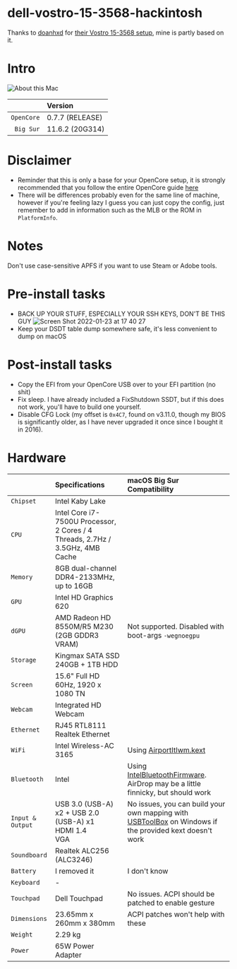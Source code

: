 # dell-vostro-15-3568-hackintosh
Thanks to [doanhxd](https://github.com/doanhxd) for [their Vostro 15-3568 setup](https://github.com/doanhxd/Dell-Vostro-3568-Hackintosh), mine is partly based on it.

# Intro
![About this Mac](https://user-images.githubusercontent.com/92439990/150672996-0018f74e-0b67-4c6c-b3b6-0a96460ad7eb.png)

|              | Version         |
|-------------:|:----------------|
| ``OpenCore`` | 0.7.7 (RELEASE) |
| ``Big Sur``  | 11.6.2 (20G314) |

# Disclaimer
- Reminder that this is only a base for your OpenCore setup, it is strongly recommended that you follow the entire OpenCore guide [here](https://dortania.github.io/OpenCore-Install-Guide/)
- There will be differences probably even for the same line of machine, however if you're feeling lazy I guess you can just copy the config, just remember to add in information such as the MLB or the ROM in `PlatformInfo`.

# Notes
Don't use case-sensitive APFS if you want to use Steam or Adobe tools.

# Pre-install tasks
- BACK UP YOUR STUFF, ESPECIALLY YOUR SSH KEYS, DON'T BE THIS GUY
![Screen Shot 2022-01-23 at 17 40 27](https://user-images.githubusercontent.com/92439990/150674757-954e820a-5d5f-4d38-a09a-d2bf66403812.png)
- Keep your DSDT table dump somewhere safe, it's less convenient to dump on macOS

# Post-install tasks
- Copy the EFI from your OpenCore USB over to your EFI partition (no shit)
- Fix sleep. I have already included a FixShutdown SSDT, but if this does not work, you'll have to build one yourself.
- Disable CFG Lock (my offset is `0x4C7`, found on v3.11.0, though my BIOS is significantly older, as I have never upgraded it once since I bought it in 2016).

# Hardware

|                    | Specifications                                                                | macOS Big Sur Compatibility                                                                                                                   |
|:-------------------|:------------------------------------------------------------------------------|:----------------------------------------------------------------------------------------------------------------------------------------------|
| ``Chipset``        | Intel Kaby Lake                                                               |                                                                                                                                               |
| ``CPU``            | Intel Core i7-7500U Processor, 2 Cores / 4 Threads, 2.7Hz / 3.5GHz, 4MB Cache |                                                                                                                                               |
| ``Memory``         | 8GB dual-channel DDR4-2133MHz, up to 16GB                                     |                                                                                                                                               |
| ``GPU``            | Intel HD Graphics 620                                                         |                                                                                                                                               |
| ``dGPU``           | AMD Radeon HD 8550M/R5 M230 (2GB GDDR3 VRAM)                                  | Not supported. Disabled with boot-args `-wegnoegpu`                                                                                           |
| ``Storage``        | Kingmax SATA SSD 240GB + 1TB HDD                                              |                                                                                                                                               |
| ``Screen``         | 15.6" Full HD 60Hz, 1920 x 1080 TN                                            |                                                                                                                                               |
| ``Webcam``         | Integrated HD Webcam                                                          |                                                                                                                                               |
| ``Ethernet``       | RJ45 RTL8111 Realtek Ethernet                                                 |                                                                                                                                               |
| ``WiFi``           | Intel Wireless-AC 3165                                                        | Using [AirportItlwm.kext](https://github.com/OpenIntelWireless/itlwm/releases)                                                                |
| ``Bluetooth``      | Intel                                                                         | Using [IntelBluetoothFirmware](https://openintelwireless.github.io/IntelBluetoothFirmware). AirDrop may be a little finnicky, but should work |
| ``Input & Output`` | USB 3.0 (USB-A) x2 + USB 2.0 (USB-A) x1<br>HDMI 1.4<br>VGA                    | No issues, you can build your own mapping with [USBToolBox](https://github.com/USBToolBox/tool) on Windows if the provided kext doesn't work  |
| ``Soundboard``     | Realtek ALC256 (ALC3246)                                                      |                                                                                                                                               |
| ``Battery``        | I removed it                                                                  | I don't know                                                                                                                                  |
| ``Keyboard``       | -                                                                             |                                                                                                                                               |
| ``Touchpad``       | Dell Touchpad                                                                 | No issues. ACPI should be patched to enable gesture                                                                                           |
| ``Dimensions``     | 23.65mm x 260mm x 380mm                                                       | ACPI patches won't help with these                                                                                                            |
| ``Weight``         | 2.29 kg                                                                       |                                                                                                                                               |
| ``Power``          | 65W Power Adapter                                                             |                                                                                                                                               |




